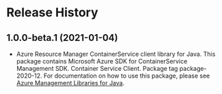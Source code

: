 # Release History

## 1.0.0-beta.1 (2021-01-04)

- Azure Resource Manager ContainerService client library for Java. This package contains Microsoft Azure SDK for ContainerService Management SDK. Container Service Client. Package tag package-2020-12. For documentation on how to use this package, please see [Azure Management Libraries for Java](https://aka.ms/azsdk/java/mgmt).